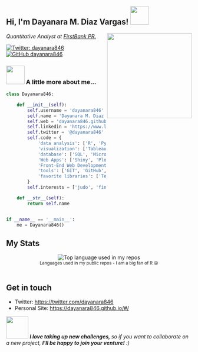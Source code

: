 <h2> Hi, I'm Dayanara M. Diaz Vargas! <img src="https://media.giphy.com/media/mGcNjsfWAjY5AEZNw6/giphy.gif" width="50"></h2>
<img align='right' src="https://media.giphy.com/media/f0ZbMyENLt50v1j4Ql/giphy.gif" width="230">
<p><em>Quantitative Analyst at <a href="https://www.1firstbank.com">FirstBank PR.
    
</em></p>

[![Twitter: dayanara846](https://img.shields.io/twitter/follow/dayanara846?style=social)](https://twitter.com/dayanara846)
[![GitHub dayanara846](https://img.shields.io/github/followers/dayanara846?label=follow&style=social)](https://github.com/dayanara846)


### <img src="https://media.giphy.com/media/a74pSGN7wvT7a/giphy.gif" width="50"> A little more about me...  

```python
class Dayanara846:

    def __init__(self):
        self.username = 'dayanara846'
        self.name = 'Dayanara M. Diaz Vargas'
        self.web = 'dayanara846.github.io'
        self.linkedin = 'https://www.linkedin.com/in/dayanara-mary-diaz-vargas/'
        self.twitter = '@dayanara846'
        self.code = {
            'data analysis': ['R', 'Python', 'C++', 'STATA', 'Eviews', 'Excel'],
            'visualization': ['Tableau', 'Microsoft PowerBI', 'ArcGIS'],
            'database': ['SQL', 'Microsoft Access'],
            'Web Apps': ['Shiny', 'Plotly', 'Spyre'],
            'Front-End Web Development': ['HTML', 'CSS', 'JavaScript', 'JSON']
            'tools': ['GIT', 'GitHub', 'GitLab', 'Jupyter notebook', 'Pandas'],
            'favorite libraries': ['TensorFlow', 'Keras', 'PyTorch', 'Scipy', 'Quantmod', 'Quandl', 'Ggplot2', 'Dplyr']
        }
        self.interests = ['judo', 'finance', 'social sciences', 'data science', 'Ariana Grande']

    def __str__(self):
        return self.name


if __name__ == '__main__':
    me = Dayanara846()


```

## My Stats

<div align="center">
  <img width="" src="https://github-readme-stats.vercel.app/api/top-langs/?username=dayanara846&layout=compact&hide_title=1&card_width=300" alt="Top language used in my repos" />
  <br />
  <small>Languages used in my public repos - I am a big fan of R 😛</small>
  <br />
  <br />
</div>

## Get in touch

- Twitter: https://twitter.com/dayanara846
- Personal Site: https://dayanara846.github.io/#/


<img src="https://media.giphy.com/media/BLy7N6MJNYCeMeuB18/giphy.gif" width="60"> <em><b>I love taking up new challenges,  </b> so if you want to collaborate on a new project, <b> I'll be happy to join your venture!</b> :)</em>



